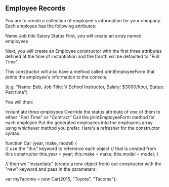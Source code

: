 ## Employee Records

You are to create a collection of employee's information for your company. Each employee has the following attributes:

Name
Job title
Salary
Status
First, you will create an array named employees

Next, you will create an Employee constructor with the first three attributes defined at the time of instantiation and the fourth will be defaulted to "Full Time".

This constructor will also have a method called printEmployeeForm that prints the employee's information to the console.

(e.g. "Name: Bob, Job Title: V School Instructor, Salary: $3000/hour, Status: Part time")

You will then:

Instantiate three employees
Override the status attribute of one of them to either "Part Time" or "Contract"
Call the printEmployeeForm method for each employee
Put the generated employees into the employees array using whichever method you prefer.
Here's a refresher for the constructor syntax:

function Car (year, make, model) {  
    // use the "this" keyword to reference each object 
    // that is created from this constructor
    this.year = year;
    this.make = make;
    this.model = model;
}

// then we "instantiate" (create a new object from) our constructor with the "new" keyword and pass in the parameters:

var myTacoma = new Car(2015, "Toyota", "Tacoma");